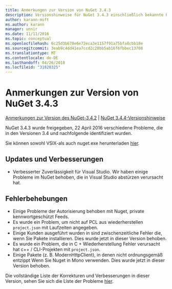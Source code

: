 ```yaml
---
title: Anmerkungen zur Version von NuGet 3.4.3
description: Versionshinweise für NuGet 3.4.3 einschließlich bekannte Probleme, Fehlerbehebungen, Funktionen und Archivierung von dcrs Design.
author: karann-msft
ms.author: karann
manager: unnir
ms.date: 11/11/2016
ms.topic: conceptual
ms.openlocfilehash: 6c25d3b678e6e72eca3e1157f91a75bfa8cbb18e
ms.sourcegitcommit: 3eab9c4dd41ea7ccd2c28bb5ab16f6fbbec13708
ms.translationtype: MT
ms.contentlocale: de-DE
ms.lasthandoff: 04/26/2018
ms.locfileid: "31820325"
---
```

# <a name="nuget-343-release-notes"></a>Anmerkungen zur Version von NuGet 3.4.3

[Anmerkungen zur Version des NuGet-3.4.2](../release-notes/nuget-3.4.2.md) | [NuGet 3.4.4-Versionshinweise](../release-notes/nuget-3.4.4.md)

NuGet 3.4.3 wurde freigegeben, 22 April 2016 verschiedene Probleme, die in den Versionen 3.4 und nachfolgende identifiziert wurden.

Sie können sowohl VSIX-als auch nuget.exe herunterladen [hier](https://dist.nuget.org/index.html).

## <a name="updates-and-improvements"></a>Updates und Verbesserungen

* Verbesserter Zuverlässigkeit für Visual Studio. Wir haben einige Probleme im NuGet behoben, die in Visual Studio abstürzen verursacht hat.

## <a name="fixes"></a>Fehlerbehebungen

* Einige Probleme der Autorisierung behoben mit Nuget, private kennwortgeschützt Feeds.
* Es wurde ein Problem, um nicht auf PCL aus wiederherstellen `project.json` mit Laufzeiten angegeben.
* Einige Kunden ausgeführt wurden in sind zwischenzeitliche Fehler die, wenn Sie Pakete installieren. Dies wurde jetzt in dieser Version behoben.
* Es wurde ein Problem, die in C + Wiederherstellung Fehler verursacht hat c++ / CLI-Projekten mit `project.json`.
* Einige Pakete (z. B. ModernHttpClient), in denen nicht ordnungsgemäß entzippt Wenn Sie Nuget in Mono verwenden. Dies wurde jetzt in dieser Version behoben.

Die vollständige Liste der Korrekturen und Verbesserungen in dieser Version, sehen Sie sich die Liste der Probleme [hier](https://github.com/NuGet/Home/issues?q=is%3Aissue+milestone%3A3.4.3+is%3Aclosed).